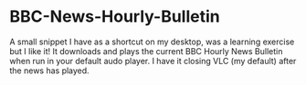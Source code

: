 # BBC-News-Hourly-Bulletin
A small snippet I have as a shortcut on my desktop, was a learning exercise but I like it! 
It downloads and plays the current BBC Hourly News Bulletin when run in your default audo player.
I have it closing VLC (my default) after the news has played.
